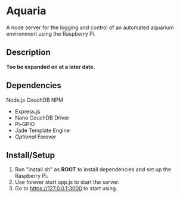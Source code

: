 Aquaria
=======

A node server for the logging and control of an automated aquarium environment using the Raspberry Pi. 

Description
-----------

__Too be expanded on at a later date.__

Dependencies
------------

Node.js
CouchDB
NPM
* Express.js
* Nano CouchDB Driver
* Pi-GPIO
* Jade Template Engine
* _Optional_ Forever

Install/Setup
-------------

1. Run "install.sh" as **ROOT** to install dependencies and set up the Raspberry Pi.
2. Use forever start app.js to start the server.
3. Go to https://127.0.0.1:3000 to start using.
